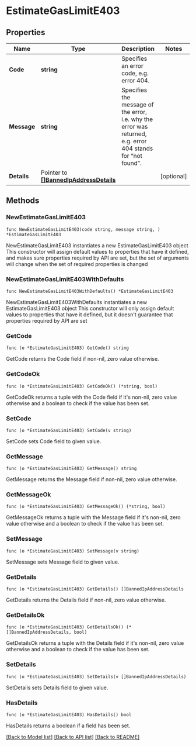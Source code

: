 # EstimateGasLimitE403

## Properties

Name | Type | Description | Notes
------------ | ------------- | ------------- | -------------
**Code** | **string** | Specifies an error code, e.g. error 404. | 
**Message** | **string** | Specifies the message of the error, i.e. why the error was returned, e.g. error 404 stands for “not found”. | 
**Details** | Pointer to [**[]BannedIpAddressDetails**](BannedIpAddressDetails.md) |  | [optional] 

## Methods

### NewEstimateGasLimitE403

`func NewEstimateGasLimitE403(code string, message string, ) *EstimateGasLimitE403`

NewEstimateGasLimitE403 instantiates a new EstimateGasLimitE403 object
This constructor will assign default values to properties that have it defined,
and makes sure properties required by API are set, but the set of arguments
will change when the set of required properties is changed

### NewEstimateGasLimitE403WithDefaults

`func NewEstimateGasLimitE403WithDefaults() *EstimateGasLimitE403`

NewEstimateGasLimitE403WithDefaults instantiates a new EstimateGasLimitE403 object
This constructor will only assign default values to properties that have it defined,
but it doesn't guarantee that properties required by API are set

### GetCode

`func (o *EstimateGasLimitE403) GetCode() string`

GetCode returns the Code field if non-nil, zero value otherwise.

### GetCodeOk

`func (o *EstimateGasLimitE403) GetCodeOk() (*string, bool)`

GetCodeOk returns a tuple with the Code field if it's non-nil, zero value otherwise
and a boolean to check if the value has been set.

### SetCode

`func (o *EstimateGasLimitE403) SetCode(v string)`

SetCode sets Code field to given value.


### GetMessage

`func (o *EstimateGasLimitE403) GetMessage() string`

GetMessage returns the Message field if non-nil, zero value otherwise.

### GetMessageOk

`func (o *EstimateGasLimitE403) GetMessageOk() (*string, bool)`

GetMessageOk returns a tuple with the Message field if it's non-nil, zero value otherwise
and a boolean to check if the value has been set.

### SetMessage

`func (o *EstimateGasLimitE403) SetMessage(v string)`

SetMessage sets Message field to given value.


### GetDetails

`func (o *EstimateGasLimitE403) GetDetails() []BannedIpAddressDetails`

GetDetails returns the Details field if non-nil, zero value otherwise.

### GetDetailsOk

`func (o *EstimateGasLimitE403) GetDetailsOk() (*[]BannedIpAddressDetails, bool)`

GetDetailsOk returns a tuple with the Details field if it's non-nil, zero value otherwise
and a boolean to check if the value has been set.

### SetDetails

`func (o *EstimateGasLimitE403) SetDetails(v []BannedIpAddressDetails)`

SetDetails sets Details field to given value.

### HasDetails

`func (o *EstimateGasLimitE403) HasDetails() bool`

HasDetails returns a boolean if a field has been set.


[[Back to Model list]](../README.md#documentation-for-models) [[Back to API list]](../README.md#documentation-for-api-endpoints) [[Back to README]](../README.md)


